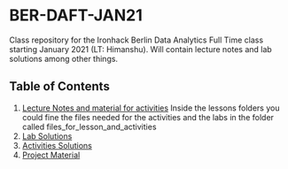 # BER-DAFT-JAN21

Class repository for the Ironhack Berlin Data Analytics Full Time class starting January 2021 (LT: Himanshu). Will contain lecture notes and lab solutions among other things.

## Table of Contents

1. [Lecture Notes and material for activities](https://github.com/n1oftheabove/BER-DAFT-JAN21/tree/main/Lessons) Inside the lessons folders you could fine the files needed for the activities and the labs in the folder called files_for_lesson_and_activities
2. [Lab Solutions](https://github.com/n1oftheabove/BER-DAFT-JAN21/tree/main/Labs/Solutions)
3. [Activities Solutions](https://github.com/n1oftheabove/BER-DAFT-JAN21/tree/main/Activities)
4. [Project Material](https://github.com/n1oftheabove/BER-DAFT-JAN21/tree/main/Projects)
